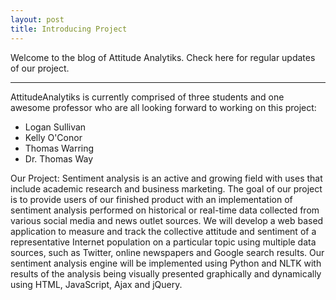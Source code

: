 ```yaml
---
layout: post
title: Introducing Project
---
```


Welcome to the blog of Attitude Analytiks. Check here for regular updates of our project.

---- 

AttitudeAnalytiks is currently comprised of three students and one awesome professor who are all looking forward to working on this project:

*	 Logan Sullivan
*	 Kelly O'Conor
* 	Thomas Warring
*	 Dr. Thomas Way

Our Project:
Sentiment analysis is an active and growing field with uses that include academic research and business marketing. The goal of our project is to provide users of our finished product with an implementation of sentiment analysis performed on historical or real-time data collected from various social media and news outlet sources. We will develop a web based application to measure and track the collective attitude and sentiment of a representative Internet population on a particular topic using multiple data sources, such as Twitter, online newspapers and Google search results. Our sentiment analysis engine will be implemented using Python and NLTK with results of the analysis being visually presented graphically and dynamically using HTML, JavaScript, Ajax and jQuery.

